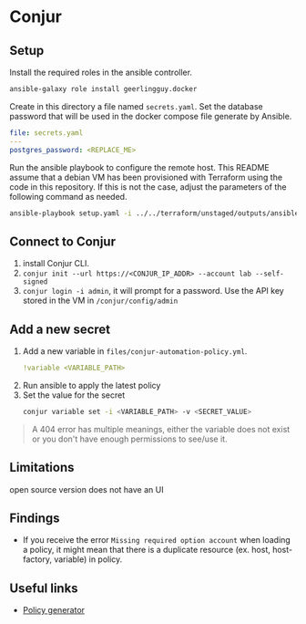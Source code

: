 # Conjur

## Setup

Install the required roles in the ansible controller.

```sh
ansible-galaxy role install geerlingguy.docker
```

Create in this directory a file named `secrets.yaml`. Set the database password that will be used in the docker compose file generate by Ansible.

```yaml
file: secrets.yaml
---
postgres_password: <REPLACE_ME>
```

Run the ansible playbook to configure the remote host. This README assume that a debian VM has been provisioned with Terraform using the code in this repository. If this is not the case, adjust the parameters of the following command as needed.

```sh
ansible-playbook setup.yaml -i ../../terraform/unstaged/outputs/ansible_inventory --u debian --extra-vars "@secrets.yaml"
```

## Connect to Conjur

1. install Conjur CLI.
1. `conjur init --url https://<CONJUR_IP_ADDR> --account lab --self-signed`
1. `conjur login -i admin`, it will prompt for a password. Use the API key stored in the VM in `/conjur/config/admin`

## Add a new secret

1. Add a new variable in `files/conjur-automation-policy.yml`.
   ```yaml
   !variable <VARIABLE_PATH>
   ```
1. Run ansible to apply the latest policy
1. Set the value for the secret
   ```sh
   conjur variable set -i <VARIABLE_PATH> -v <SECRET_VALUE>
   ```

> A 404 error has multiple meanings, either the variable does not exist or you don't have enough permissions to see/use it.

## Limitations

open source version does not have an UI

## Findings

- If you receive the error `Missing required option account` when loading a policy, it might mean that there is a duplicate resource (ex. host, host-factory, variable) in policy.

## Useful links

- [Policy generator](https://cyberark.github.io/conjur-policy-generator/)
